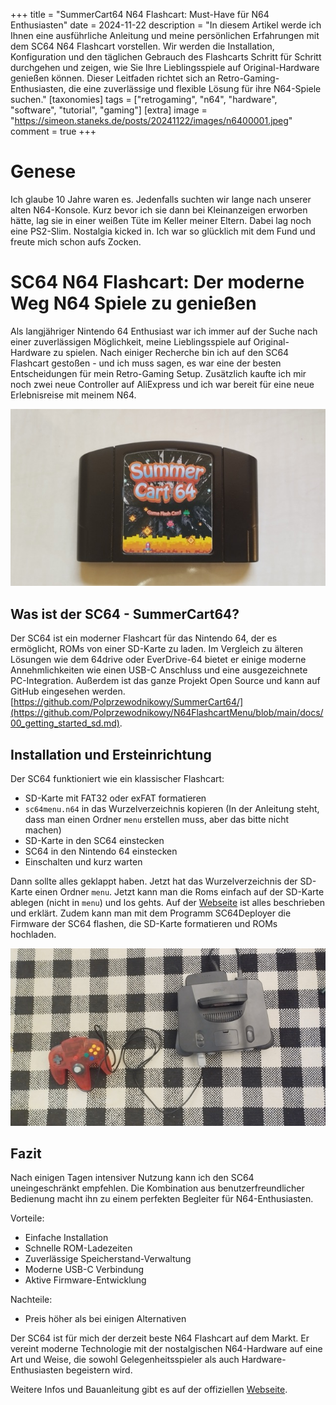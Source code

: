 +++
title = "SummerCart64 N64 Flashcart: Must-Have für N64 Enthusiasten"
date = 2024-11-22
description = "In diesem Artikel werde ich Ihnen eine ausführliche Anleitung und meine persönlichen Erfahrungen mit dem SC64 N64 Flashcart vorstellen. Wir werden die Installation, Konfiguration und den täglichen Gebrauch des Flashcarts Schritt für Schritt durchgehen und zeigen, wie Sie Ihre Lieblingsspiele auf Original-Hardware genießen können. Dieser Leitfaden richtet sich an Retro-Gaming-Enthusiasten, die eine zuverlässige und flexible Lösung für ihre N64-Spiele suchen."
[taxonomies]
tags = ["retrogaming", "n64", "hardware", "software", "tutorial", "gaming"]
[extra]
image = "https://simeon.staneks.de/posts/20241122/images/n6400001.jpeg"
comment =  true
+++

# Genese
Ich glaube 10 Jahre waren es. Jedenfalls suchten wir lange nach unserer alten N64-Konsole. Kurz bevor ich sie dann bei Kleinanzeigen erworben hätte, lag sie in einer weißen Tüte im Keller meiner Eltern. Dabei lag noch eine PS2-Slim. Nostalgia kicked in. Ich war so glücklich mit dem Fund und freute mich schon aufs Zocken.

# SC64 N64 Flashcart: Der moderne Weg N64 Spiele zu genießen

Als langjähriger Nintendo 64 Enthusiast war ich immer auf der Suche nach einer zuverlässigen Möglichkeit, meine Lieblingsspiele auf Original-Hardware zu spielen. Nach einiger Recherche bin ich auf den SC64 Flashcart gestoßen - und ich muss sagen, es war eine der besten Entscheidungen für mein Retro-Gaming Setup. Zusätzlich kaufte ich mir noch zwei neue Controller auf AliExpress und ich war bereit für eine neue Erlebnisreise mit meinem N64.

![N64 SC64](images/n6400001.jpeg)

## Was ist der SC64 - SummerCart64?

Der SC64 ist ein moderner Flashcart für das Nintendo 64, der es ermöglicht, ROMs von einer SD-Karte zu laden. Im Vergleich zu älteren Lösungen wie dem 64drive oder EverDrive-64 bietet er einige moderne Annehmlichkeiten wie einen USB-C Anschluss und eine ausgezeichnete PC-Integration. Außerdem ist das ganze Projekt Open Source und kann auf GitHub eingesehen werden. [https://github.com/Polprzewodnikowy/SummerCart64/](https://github.com/Polprzewodnikowy/N64FlashcartMenu/blob/main/docs/00_getting_started_sd.md).

## Installation und Ersteinrichtung

Der SC64 funktioniert wie ein klassischer Flashcart:
- SD-Karte mit FAT32 oder exFAT formatieren
- `sc64menu.n64` in das Wurzelverzeichnis kopieren (In der Anleitung steht, dass man einen Ordner `menu` erstellen muss, aber das bitte nicht machen)
- SD-Karte in den SC64 einstecken
- SC64 in den Nintendo 64 einstecken
- Einschalten und kurz warten

Dann sollte alles geklappt haben. Jetzt hat das Wurzelverzeichnis der SD-Karte einen Ordner `menu`. Jetzt kann man die Roms einfach auf der SD-Karte ablegen (nicht in `menu`) und los gehts. Auf der [Webseite](https://github.com/Polprzewodnikowy/SummerCart64/blob/main/docs/00_quick_startup_guide.md) ist alles beschrieben und erklärt. Zudem kann man mit dem Programm SC64Deployer die Firmware der SC64 flashen, die SD-Karte formatieren und ROMs hochladen.

![N64 SC64](images/n6400002.jpeg)

## Fazit

Nach einigen Tagen intensiver Nutzung kann ich den SC64 uneingeschränkt empfehlen. Die Kombination aus benutzerfreundlicher Bedienung macht ihn zu einem perfekten Begleiter für N64-Enthusiasten.

Vorteile:
- Einfache Installation
- Schnelle ROM-Ladezeiten
- Zuverlässige Speicherstand-Verwaltung
- Moderne USB-C Verbindung
- Aktive Firmware-Entwicklung

Nachteile:
- Preis höher als bei einigen Alternativen

Der SC64 ist für mich der derzeit beste N64 Flashcart auf dem Markt. Er vereint moderne Technologie mit der nostalgischen N64-Hardware auf eine Art und Weise, die sowohl Gelegenheitsspieler als auch Hardware-Enthusiasten begeistern wird.

Weitere Infos und Bauanleitung gibt es auf der offiziellen [Webseite](https://summercart64.dev/).